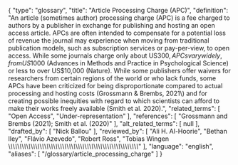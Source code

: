 {
    "type": "glossary",
    "title": "Article Processing Charge (APC)",
    "definition": "An article (sometimes author) processing charge (APC) is a fee charged to authors by a publisher in exchange for publishing and hosting an open access article. APCs are often intended to compensate for a potential loss of revenue the journal may experience when moving from traditional publication models, such as subscription services or pay-per-view, to open access. While some journals charge only about US$300, APCs vary widely, from US$1000 (Advances in Methods and Practice in Psychological Science) or less to over US$10,000 (Nature). While some publishers offer waivers for researchers from certain regions of the world or who lack funds, some APCs have been criticized for being disproportionate compared to actual processing and hosting costs (Grossmann & Brembs, 2021\\) and for creating possible inequities with regard to which scientists can afford to make their works freely available (Smith et al. 2020).",
    "related_terms": [
        "Open Access",
        "Under-representation"
    ],
    "references": [
        "Grossmann and Brembs (2021); Smith et al. (2020)"
    ],
    "alt_related_terms": [
        null
    ],
    "drafted_by": [
        "Nick Ballou"
    ],
    "reviewed_by": [
        "Ali H. Al-Hoorie",
        "Bethan Iley",
        "Flávio Azevedo",
        "Robert Ross",
        "Tobias Wingen \\_\\_\\_\\_\\_\\_\\_\\_\\_\\_\\_\\_\\_\\_\\_\\_\\_\\_\\_\\_\\_\\_\\_\\_\\_\\_\\_\\_\\_\\_\\_\\_\\_\\_\\_\\_\\_\\_\\_\\_\\_\\_\\_\\_\\_\\_\\_\\_\\_\\_\\_\\_\\_\\_\\_\\_\\_\\_"
    ],
    "language": "english",
    "aliases": [
        "/glossary/article_processing_charge"
    ]
}